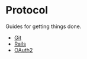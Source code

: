 Protocol
========

Guides for getting things done.

* [Git](/protocol/git)
* [Rails](/protocol/rails)
* [OAuth2](/protocol/oauth2)
